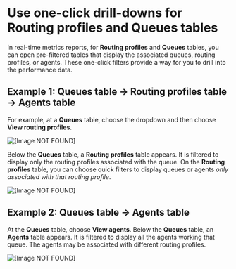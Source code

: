 # Use one\-click drill\-downs for Routing profiles and Queues tables<a name="one-click-drill-downs"></a>

In real\-time metrics reports, for **Routing profiles** and **Queues** tables, you can open pre\-filtered tables that display the associated queues, routing profiles, or agents\. These one\-click filters provide a way for you to drill into the performance data\.

## Example 1: Queues table \-> Routing profiles table \-> Agents table<a name="one-click-drill-downs-example1"></a>

For example, at a **Queues** table, choose the dropdown and then choose **View routing profiles**\.

![\[Image NOT FOUND\]](http://docs.aws.amazon.com/connect/latest/adminguide/images/rtm-quick-filter-queue-table.png)

Below the **Queues** table, a **Routing profiles** table appears\. It is filtered to display only the routing profiles associated with the queue\. On the **Routing profiles** table, you can choose quick filters to display queues or agents *only associated with that routing profile*\.

![\[Image NOT FOUND\]](http://docs.aws.amazon.com/connect/latest/adminguide/images/rtm-quick-filter-routing-profiles.png)

## Example 2: Queues table \-> Agents table<a name="one-click-drill-downs-example2"></a>

At the **Queues** table, choose **View agents**\. Below the **Queues** table, an **Agents** table appears\. It is filtered to display all the agents working that queue\. The agents may be associated with different routing profiles\. 

![\[Image NOT FOUND\]](http://docs.aws.amazon.com/connect/latest/adminguide/images/rtm-quick-filter-queues-agents.png)